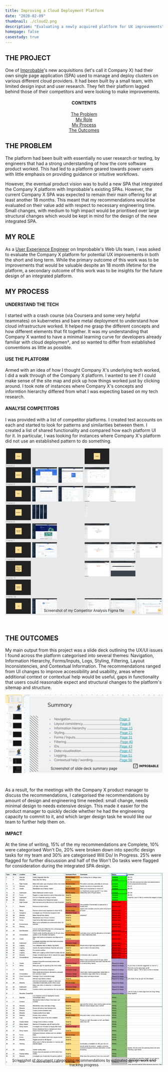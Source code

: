 ```yaml
---
title: Improving a Cloud Deployment Platform
date: "2020-02-09"
thumbnail: ./cloud2.png
description: "Evaluating a newly acquired platform for UX improvements"
homepage: false
casestudy: true
---
```


## THE PROJECT

One of <a href="https://improbable.io" target="_blank" rel="noopener noreferrer"> Improbable</a>'s new acquisitions (let's call it Company X) had their own single page application (SPA) used to manage and deploy clusters on various different cloud providers. It had been built by a small team, with limited design input and user research. They felt their platform lagged behind those of their competitors and were looking to make improvements.

<h4 align="center">CONTENTS</h4>
<p align="center">
    <a href="#problem" style="white-space: nowrap">The Problem</a><br>
    <a href="#role" style="white-space: nowrap">My Role</a><br>
    <a href="#process" style="white-space: nowrap">My Process</a><br>
    <a href="#outcomes" style="white-space: nowrap">The Outcomes</a><br>
</p>

<a name="problem" style="display: block; position: relative; top: -6vw"></a>

## THE PROBLEM

The platform had been built with essentially no user research or testing, by engineers that had a strong understanding of how the core software product worked. This had led to a platform geared towards power users with little emphasis on providing guidance or intuitive workflows.

However, the eventual product vision was to build a new SPA that integrated the Company X platform with Improbable's existing SPAs. However, the current Company X SPA was expected to remain their main offering for at least another 18 months. This meant that my recommendations would be evaluated on their value add with respect to necessary engineering time. Small changes, with medium to high impact would be prioritised over large structural changes which would be kept in mind for the design of the new integrated SPA.

<a name="role" style="display: block; position: relative; top: -6vw"></a>

## MY ROLE

As a <a href="../../improbable" target="_blank" rel="noopener noreferrer"> User Experience Engineer</a> on Improbable's Web UIs team, I was asked to evaluate the Company X platform for potential UX improvements in both the short and long term. While the primary outcome of this work was to be improvements that would be valuable despite an 18 month lifetime for the platform, a secondary outcome of this work was to be insights for the future design of an integrated platform.

<a name="process" style="display: block; position: relative; top: -6vw"></a>

## MY PROCESS

#### UNDERSTAND THE TECH

I started with a crash course (via Coursera and some very helpful teammates) on kubernetes and bare metal deployment to understand how cloud infrastructure worked. It helped me grasp the different concepts and how different elements that fit together. It was my understanding that Company X wanted to have a minimal learning curve for developers already familiar with cloud deploymen†, and so wanted to differ from established conventions as little as possible.

#### USE THE PLATFORM

Armed with an idea of how I thought Company X's underlying tech worked, I did a walk through of the Company X platform. I wanted to see if I could make sense of the site map and pick up how things worked just by clicking around. I took note of instances where Company X's concepts and informtion hierarchy differed from what I was expecting based on my tech research.

#### ANALYSE COMPETITORS

I was provided with a list of competitor platforms. I created test accounts on each and started to look for patterns and similarities between them. I created a list of shared functionality and compared how each platform UI for it. In particular, I was looking for instances where Company X's platform did not use an established pattern to do something.

![competitors.png](./competitors.png)

<p align="center" style="font-size: 0.8em; position: relative; top: -4vw;">Screenshot of my Competitor Analysis Figma file </p>

<a name="outcomes" style="display: block; position: relative; top: -6vw"></a>

## THE OUTCOMES

My main output from this project was a slide deck outlining the UX/UI issues I found across the platform categorised into several themes: Navigation, Information Hierarchy, Forms/Inputs, Logs, Styling, Filtering, Layout Inconsistencies, and Contextual Information. The recommendations ranged from UI changes to improve accessibility and usability, areas where additional context or contextual help would be useful, gaps in functionality that users could reasonable expect and structural changes to the platform's sitemap and structure.

![slides.png](./slides.png)

<p align="center" style="font-size: 0.8em; position: relative; top: -4vw;"> Screenshot of slide deck summary page</p>

As a result, for the meetings with the Company X product manager to discuss the recommendations, I categorised the recommendations by amount of design and engineering time needed: small change, needs minimal design to needs extensive design. This made it easier for the product manager to quickly decide whether he had the engineering capacity to commit to it, and which larger design task he would like our team to further help them on.

#### IMPACT

At the time of writing, 15% of the my recommendations are Complete, 10% were categorised Won't Do, 20% were broken down into specific design tasks for my team and 30% are categorised Will Do/ In Progress. 25% were flagged for further discussion and half of the Won't Do tasks were flagged for consideration during the integrated SPA design.

![prioritisation.png](./prioritisation.png)

<p align="center" style="font-size: 0.8em; position: relative; top: -4vw;">Screenshot of document categorising recommendations by estimated design work and tracking progress</p>
